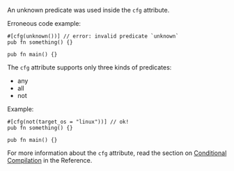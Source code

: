 An unknown predicate was used inside the `cfg` attribute.

Erroneous code example:

```compile_fail,E0537
#[cfg(unknown())] // error: invalid predicate `unknown`
pub fn something() {}

pub fn main() {}
```

The `cfg` attribute supports only three kinds of predicates:

 * any
 * all
 * not

Example:

```
#[cfg(not(target_os = "linux"))] // ok!
pub fn something() {}

pub fn main() {}
```

For more information about the `cfg` attribute, read the section on
[Conditional Compilation][conditional-compilation] in the Reference.

[conditional-compilation]: https://doc.rust-lang.org/reference/conditional-compilation.html
